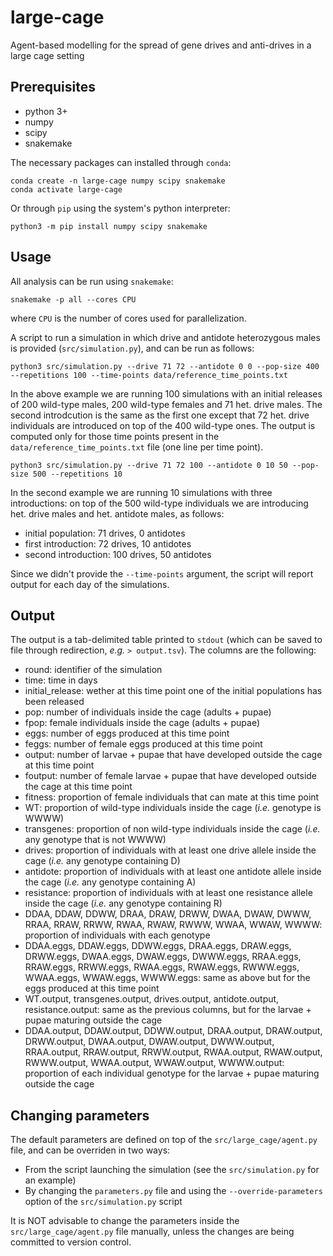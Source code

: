large-cage
====

Agent-based modelling for the spread of gene drives and anti-drives in a large cage setting

Prerequisites
----

* python 3+
* numpy
* scipy
* snakemake

The necessary packages can installed through `conda`:

    conda create -n large-cage numpy scipy snakemake
    conda activate large-cage

Or through `pip` using the system's python interpreter:

    python3 -m pip install numpy scipy snakemake

Usage
----

All analysis can be run using `snakemake`:

    snakemake -p all --cores CPU

where `CPU` is the number of cores used for parallelization.

A script to run a simulation in which drive and antidote heterozygous males
is provided (`src/simulation.py`), and can be run as follows:

    python3 src/simulation.py --drive 71 72 --antidote 0 0 --pop-size 400 --repetitions 100 --time-points data/reference_time_points.txt

In the above example we are running 100 simulations with an initial releases
of 200 wild-type males, 200 wild-type females and 71 het. drive males. The second
introdcution is the same as the first one except that 72 het. drive individuals
are introduced on top of the 400 wild-type ones. The output is computed only
for those time points present in the `data/reference_time_points.txt` file
(one line per time point).

    python3 src/simulation.py --drive 71 72 100 --antidote 0 10 50 --pop-size 500 --repetitions 10 

In the second example we are running 10 simulations with three introductions:
on top of the 500 wild-type individuals we are introducing het. drive males
and het. antidote males, as follows:

* initial population: 71 drives, 0 antidotes
* first introduction: 72 drives, 10 antidotes
* second introduction: 100 drives, 50 antidotes

Since we didn't provide the `--time-points` argument, the script will report
output for each day of the simulations.

Output
----

The output is a tab-delimited table printed to `stdout` (which can be saved
to file through redirection, *e.g.* `> output.tsv`). The columns are the
following:

* round: identifier of the simulation
* time: time in days
* initial_release: wether at this time point one of the initial populations has been released
* pop: number of individuals inside the cage (adults + pupae)
* fpop: female individuals inside the cage (adults + pupae)
* eggs: number of eggs produced at this time point
* feggs: number of female eggs produced at this time point
* output: number of larvae + pupae that have developed outside the cage at this time point
* foutput: number of female larvae + pupae that have developed outside the cage at this time point
* fitness: proportion of female individuals that can mate at this time point
* WT: proportion of wild-type individuals inside the cage (*i.e.* genotype is WWWW)
* transgenes: proportion of non wild-type individuals inside the cage (*i.e.* any genotype that is not WWWW)
* drives: proportion of individuals with at least one drive allele inside the cage (*i.e.* any genotype containing D)
* antidote: proportion of individuals with at least one antidote allele inside the cage (*i.e.* any genotype containing A)
* resistance: proportion of individuals with at least one resistance allele inside the cage (*i.e.* any genotype containing R)
* DDAA, DDAW, DDWW, DRAA, DRAW, DRWW, DWAA, DWAW, DWWW, RRAA, RRAW, RRWW, RWAA, RWAW, RWWW, WWAA, WWAW, WWWW: proportion of individuals with each genotype
* DDAA.eggs, DDAW.eggs, DDWW.eggs, DRAA.eggs, DRAW.eggs, DRWW.eggs, DWAA.eggs, DWAW.eggs, DWWW.eggs, RRAA.eggs, RRAW.eggs, RRWW.eggs, RWAA.eggs, RWAW.eggs, RWWW.eggs, WWAA.eggs, WWAW.eggs, WWWW.eggs: same as above but for the eggs produced at this time point
* WT.output, transgenes.output, drives.output, antidote.output, resistance.output: same as the previous columns, but for the larvae + pupae maturing outside the cage
* DDAA.output, DDAW.output, DDWW.output, DRAA.output, DRAW.output, DRWW.output, DWAA.output, DWAW.output, DWWW.output, RRAA.output, RRAW.output, RRWW.output, RWAA.output, RWAW.output, RWWW.output, WWAA.output, WWAW.output, WWWW.output: proportion of each individual genotype for the larvae + pupae maturing outside the cage

Changing parameters
----

The default parameters are defined on top of the `src/large_cage/agent.py` file, and can be overriden in two ways:

* From the script launching the simulation (see the `src/simulation.py` for an example)
* By changing the `parameters.py` file and using the `--override-parameters` option of the `src/simulation.py` script

It is NOT advisable to change the parameters inside the
`src/large_cage/agent.py` file manually, unless the changes
are being committed to version control.
